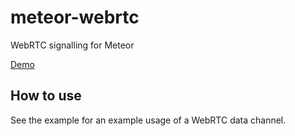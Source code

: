 meteor-webrtc
=============

WebRTC signalling for Meteor

[Demo](http://webrtc-signalling.meteor.com/)

How to use
----------

See the example for an example usage of a WebRTC data channel.

